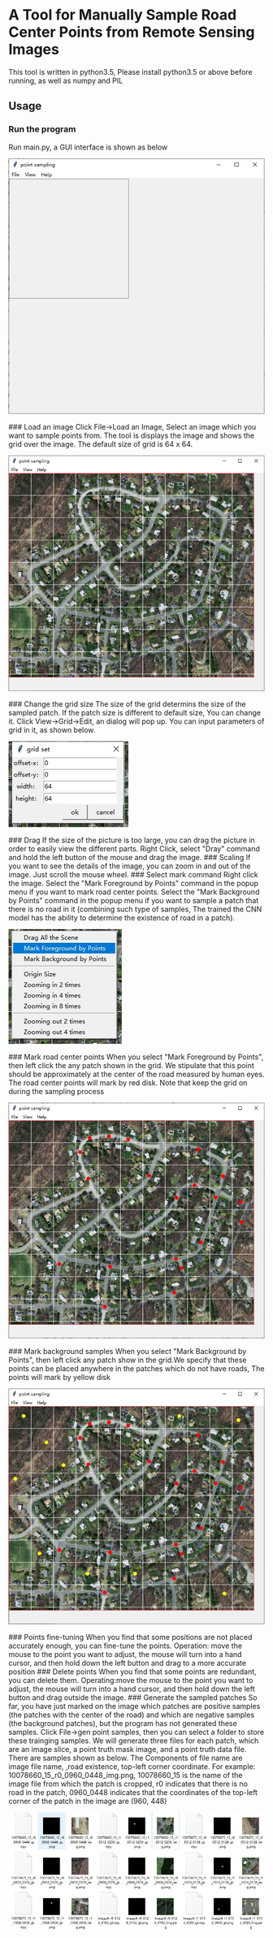 # A Tool for Manually Sample Road Center Points from Remote Sensing Images
This tool is written in python3.5, Please install python3.5 or above before running, as well as numpy and PIL
## Usage
### Run the program
Run main.py, a GUI interface is shown as below
<p>
<img alt='Main interface' src='images/main.jpg?raw=true' />
</p>
### Load an image
Click File->Load an Image, Select an image which you want to sample points from. The tool is displays the image and shows the grid over the image. The default size of grid is 64 x 64. 
<p>
<img alt='Load image' src='images/load.jpg?raw=true' />
</p>
### Change the grid size
The size of the grid determins the size of the sampled patch. If the patch size is different to default size, You can change it. Click View->Grid->Edit, an dialog will pop up. You can input parameters of grid in it, as shown below. 
<p>
<img alt='Chang grid' src='images/gridsetting.jpg?raw=true' />
</p>
### Drag
If the size of the picture is too large, you can drag the picture in order to easily view the different parts. Right Click, select "Dray" command and hold the left button of the mouse and drag the image.
### Scaling
If you want to see the details of the image, you can zoom in and out of the image. Just scroll the mouse wheel.
### Select mark command
Right click the image. Select the "Mark Foreground by Points" command in the popup menu if you want to mark road center points. Select the "Mark Background by Points" command in the popup menu if you want to sample a patch that there is no road in it (combining such type of samples, The trained the CNN model has the ability to determine the existence of road in a patch).
<p>
<img alt='popup menu' src='images/popmenu.jpg?raw=true' />
</p>
### Mark road center points
When you select "Mark Foreground by Points", then left click the any patch shown in the grid. We stipulate that this point should be approximately at the center of the road measured by human eyes. The road center points will mark by red disk. Note that keep the grid on during the sampling process
<p>
<img alt='mark road center' src='images/roadcenter.jpg?raw=true' />
</p>
### Mark background samples
When you select "Mark Background by Points", then left click any patch show in the grid.We specify that these points can be placed anywhere in the patches which do not have roads, The points will mark by yellow disk
<p>
<img alt='mark background' src='images/background.jpg?raw=true' />
</p>
### Points fine-tuning
When you find that some positions are not placed accurately enough, you can fine-tune the points. Operation: move the mouse to the point you want to adjust, the mouse will turn into a hand cursor, and then hold down the left button and drag to a more accurate position
### Delete points
When you find that some points are redundant, you can delete them. Operating:move the mouse to the point you want to adjust, the mouse will turn into a hand cursor, and then hold down the left button and drag outside the image.
### Generate the sampled patches
So far, you have just marked on the image which patches are positive samples (the patches with the center of the road) and which are negative samples (the background patches), but the program has not generated these samples. Click File->gen point samples, then you can select a folder to store these trainging samples. We will generate three files for each patch, which are an image slice, a point truth mask image, and a point truth data file. There are samples shown as below. The Components of file name are image file name, ,road existence, top-left corner coordinate. For example: 10078660_15_r0_0960_0448_img.png, 10078660_15 is the name of the image file from which the patch is cropped, r0 indicates that there is no road in the patch, 0960_0448 indicates that the coordinates of the top-left corner of the patch in the image are (960, 448)
<p>
<img alt='samples' src='images/samples.jpg?raw=true' />
</p>
